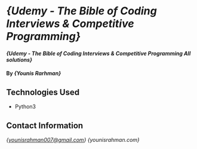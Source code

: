 # _{Udemy - The Bible of Coding Interviews & Competitive Programming}_

#### _{Udemy - The Bible of Coding Interviews & Competitive Programming All solutions}_

#### By _**{Younis Rarhman}**_

## Technologies Used

- Python3

## Contact Information

_{younisrahman007@gmail.com}_
_{younisrahman.com}_
